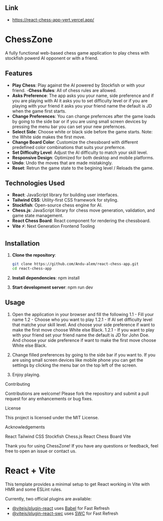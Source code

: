 ## Link 

- https://react-chess-app-vert.vercel.app/


# ChessZone

A fully functional web-based chess game application to play chess with stockfish powerd AI opponent or with a friend.

## Features

- **Play Chess**: Play against the AI powered by Stockfish or with your friend.
-**Chess Rules**: All of chess rules are allowed.
- **Asks Preference**: The app asks you your name, side preference and if you are playing with AI it asks you to set difficulty level or if you are playing with your friend it asks you your friend name the default is JD when the game first starts.
- **Change Preferences**: You can change prefernces after the game loads by going to the side bar or if you are using small screen devices by pressing the menu bar you can set your new prefernces.
- **Select Side**: Choose white or black side before the game starts. Note: the White side makes the first move.
- **Change Board Color**: Customize the chessboard with different predefined color combinations that suits your prefernce.
- **Set Difficulty Level**: Adjust the AI difficulty to match your skill level.
- **Responsive Design**: Optimized for both desktop and mobile platforms.
- **Undo**: Undo the moves that are made mistakingly.
- **Reset**: Retrun the game state to the begining level / Reloads the game.

## Technologies Used

- **React**: JavaScript library for building user interfaces.
- **Tailwind CSS**: Utility-first CSS framework for styling.
- **Stockfish**: Open-source chess engine for AI.
- **Chess.js**: JavaScript library for chess move generation, validation, and game state management.
- **React Chess Board**: React component for rendering the chessboard.
- **Vite ⚡**: Next Generation Frontend Tooling


## Installation

1. **Clone the repository**:
   ```bash
   git clone https://github.com/Andu-alem/react-chess-app.git
   cd react-chess-app

2. **Install dependencies**:
   npm install

3. **Start development server**:
   npm run dev


## Usage

1. Open the application in your browser and fill the following
	1.1 - Fill your name
	1.2 - Choose who you want to play
		1.2.1 - If AI set difficulty level that matche your skill level. And choose your side preference if want to make the first move choose White else Black.
		1.2.1 - If you want to play with your friend set your friend name the default is JD for John Doe. And choose your side preference if want to make the first move choose White else Black.
2. Change filled preferences by going to the side bar if you want to. If you are using small screen devices like mobile phone you can get the settings by clicking the menu bar on the top left of the screen.

3. Enjoy playing.


Contributing

Contributions are welcome! Please fork the repository and submit a pull request for any enhancements or bug fixes.

License

This project is licensed under the MIT License.

Acknowledgements

React
Tailwind CSS
Stockfish
Chess.js
React Chess Board
Vite

Thank you for using ChessZone! If you have any questions or feedback, feel free to open an issue or contact us.
# React + Vite

This template provides a minimal setup to get React working in Vite with HMR and some ESLint rules.

Currently, two official plugins are available:

- [@vitejs/plugin-react](https://github.com/vitejs/vite-plugin-react/blob/main/packages/plugin-react/README.md) uses [Babel](https://babeljs.io/) for Fast Refresh
- [@vitejs/plugin-react-swc](https://github.com/vitejs/vite-plugin-react-swc) uses [SWC](https://swc.rs/) for Fast Refresh
